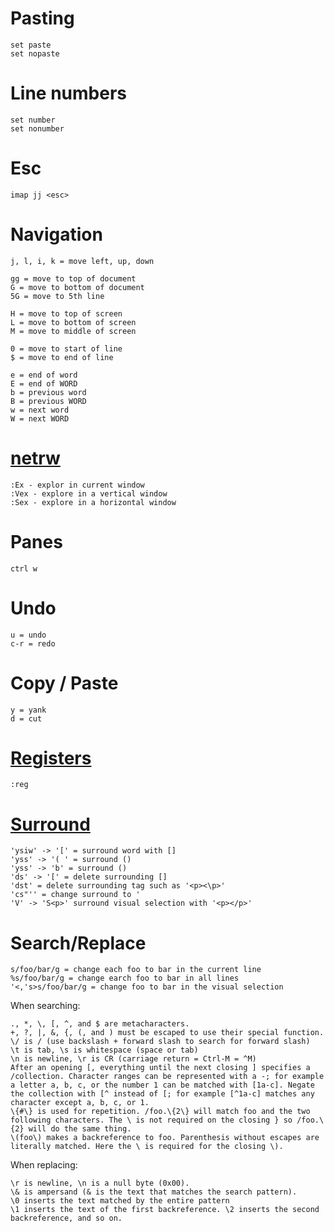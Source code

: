 # Pasting
```
set paste
set nopaste
```

# Line numbers
```
set number
set nonumber
```

# Esc
`imap jj <esc>`

# Navigation
```
j, l, i, k = move left, up, down 

gg = move to top of document
G = move to bottom of document
5G = move to 5th line

H = move to top of screen
L = move to bottom of screen
M = move to middle of screen

0 = move to start of line
$ = move to end of line

e = end of word
E = end of WORD
b = previous word
B = previous WORD
w = next word
W = next WORD
```

# [netrw](https://shapeshed.com/vim-netrw/)
```
:Ex - explor in current window
:Vex - explore in a vertical window
:Sex - explore in a horizontal window
```

# Panes
```
ctrl w
```

# Undo
```
u = undo
c-r = redo
```

# Copy / Paste
```
y = yank
d = cut
```

# [Registers](https://www.brianstorti.com/vim-registers/)
```
:reg
```

# [Surround](https://github.com/tpope/vim-surround)
```
'ysiw' -> '[' = surround word with []
'yss' -> '( ' = surround ()
'yss' -> 'b' = surround ()
'ds' -> '[' = delete surrounding []
'dst' = delete surrounding tag such as '<p><\p>'
'cs"'' = change surround to '
'V' -> 'S<p>' surround visual selection with '<p></p>'
```

# Search/Replace
```
s/foo/bar/g = change each foo to bar in the current line
%s/foo/bar/g = change earch foo to bar in all lines
'<,'s>s/foo/bar/g = change foo to bar in the visual selection
```

When searching:
```
., *, \, [, ^, and $ are metacharacters.
+, ?, |, &, {, (, and ) must be escaped to use their special function.
\/ is / (use backslash + forward slash to search for forward slash)
\t is tab, \s is whitespace (space or tab)
\n is newline, \r is CR (carriage return = Ctrl-M = ^M)
After an opening [, everything until the next closing ] specifies a /collection. Character ranges can be represented with a -; for example a letter a, b, c, or the number 1 can be matched with [1a-c]. Negate the collection with [^ instead of [; for example [^1a-c] matches any character except a, b, c, or 1.
\{#\} is used for repetition. /foo.\{2\} will match foo and the two following characters. The \ is not required on the closing } so /foo.\{2} will do the same thing.
\(foo\) makes a backreference to foo. Parenthesis without escapes are literally matched. Here the \ is required for the closing \).
```

When replacing:
```
\r is newline, \n is a null byte (0x00).
\& is ampersand (& is the text that matches the search pattern).
\0 inserts the text matched by the entire pattern
\1 inserts the text of the first backreference. \2 inserts the second backreference, and so on.
```
